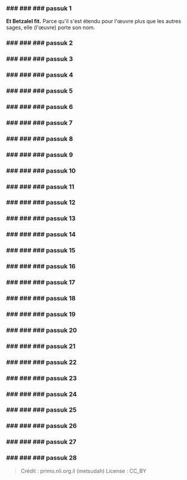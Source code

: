 
### ### ### ### passuk 1
<b>Et Betzalel fit.</b> Parce qu'il s'est étendu pour l'œuvre plus que les autres sages, elle (l'œuvre) porte son nom. 

### ### ### ### passuk 2

### ### ### ### passuk 3

### ### ### ### passuk 4

### ### ### ### passuk 5

### ### ### ### passuk 6

### ### ### ### passuk 7

### ### ### ### passuk 8

### ### ### ### passuk 9

### ### ### ### passuk 10

### ### ### ### passuk 11

### ### ### ### passuk 12

### ### ### ### passuk 13

### ### ### ### passuk 14

### ### ### ### passuk 15

### ### ### ### passuk 16

### ### ### ### passuk 17

### ### ### ### passuk 18

### ### ### ### passuk 19

### ### ### ### passuk 20

### ### ### ### passuk 21

### ### ### ### passuk 22

### ### ### ### passuk 23

### ### ### ### passuk 24

### ### ### ### passuk 25

### ### ### ### passuk 26

### ### ### ### passuk 27

### ### ### ### passuk 28

>Crédit : primo.nli.org.il (metsudah)
>License : CC_BY